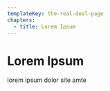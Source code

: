 ```yaml
---
templateKey: the-real-deal-page
chapters:
  - title: Lorem Ipsum
---
```


# Lorem Ipsum

lorem ipsum dolor site amte
